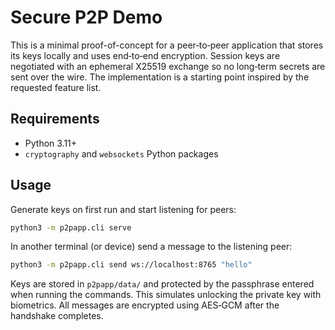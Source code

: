 # Secure P2P Demo

This is a minimal proof-of-concept for a peer‑to‑peer application that stores
its keys locally and uses end‑to‑end encryption. Session keys are negotiated
with an ephemeral X25519 exchange so no long‑term secrets are sent over the
wire. The implementation is a starting point inspired by the requested feature
list.

## Requirements

- Python 3.11+
- `cryptography` and `websockets` Python packages

## Usage

Generate keys on first run and start listening for peers:

```bash
python3 -m p2papp.cli serve
```

In another terminal (or device) send a message to the listening peer:

```bash
python3 -m p2papp.cli send ws://localhost:8765 "hello"
```

Keys are stored in `p2papp/data/` and protected by the passphrase entered when
running the commands. This simulates unlocking the private key with biometrics.
All messages are encrypted using AES‑GCM after the handshake completes.
